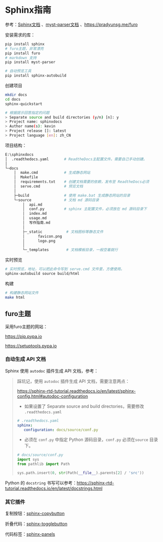 # Sphinx指南

  参考：[Sphinx文档](https://www.sphinx-doc.org/zh_CN/master/usage/quickstart.html) 、[myst-parser文档](https://myst-parser.readthedocs.io/en/latest/) 、<https://pradyunsg.me/furo>

安装需求的库：

```sh
pip install sphinx
# furo主题，非常漂亮
pip install furo
# markdown 支持
pip install myst-parser

# 自动预览工具
pip install sphinx-autobuild
```

创建项目

```sh
mkdir docs
cd docs
sphinx-quickstart

# 根据提示回答指定的问题
> Separate source and build directories (y/n) [n]: y
> Project name: sphinxdocs
> Author name(s): kevin
> Project release []: latest
> Project language [en]: zh_CN
```

项目结构：

```sh
E:\sphinxdocs
│  .readthedocs.yaml       # ReadtheDocs主配置文件。需要自己手动创建。
│
└─docs
    │  make.cmd            # 生成静态网站
    │  Makefile
    │  requirements.txt    # 创建文档需要的依赖，发布至 ReadtheDocs必须
    │  serve.cmd           # 预览文档
    │
    ├─build                # 使用 make.bat 生成静态网站的目录
    └─source               # 文档 md 源码目录
        │  api.md
        │  conf.py         # sphinx 主配置文件，必须放在 md 源码目录下       
        │  index.md
        │  usage.md
        │  写作指南.md
        │
        ├─_static           # 文档图标等静态文件
        │      favicon.png
        │      logo.png
        │
        └─_templates        # 文档模板目录，一般空着就行
```

实时预览

```sh
# 实时预览，地址，可以把此命令写到 serve.cmd 文件里，方便使用。
sphinx-autobuild source build/html
```

构建

```sh
# 构建静态网站文件
make html
```

## furo主题

采用furo主题的网站：

<https://pip.pypa.io>

<https://setuptools.pypa.io>

### 自动生成 API 文档

Sphinx 使用 `autodoc` 插件生成 API 文档，参考：

> 踩坑记，使用 `autodoc` 插件生成 API 文档，需要注意两点：
>
> <https://sphinx-rtd-tutorial.readthedocs.io/en/latest/sphinx-config.html#autodoc-configuration>
>
> * 如果设置了 Separate source and build directories，需要修改 `.readthedocs.yaml`
>
> ```yaml
> # .readthedocs.yaml
> sphinx:
>    configuration: docs/source/conf.py
> ```
>
> * 必须在 `conf.py` 中指定 Python 源码目录，`conf.py` 必须在`source` 目录下。
>
> ```python
> # docs/source/conf.py
> import sys
> from pathlib import Path
> 
> sys.path.insert(0, str(Path(__file__).parents[2] / 'src'))
> ```

Python 的 `docstring` 书写可以参考：<https://sphinx-rtd-tutorial.readthedocs.io/en/latest/docstrings.html>

### 其它插件

复制按钮：[sphinx-copybutton](https://sphinx-copybutton.readthedocs.io/)

折叠代码：[sphinx-togglebutton](https://sphinx-togglebutton.readthedocs.io/)

代码标签：[sphinx-panels](https://sphinx-panels.readthedocs.io/en/latest/)
